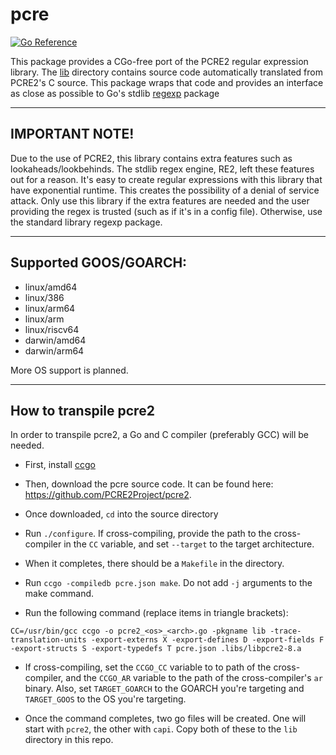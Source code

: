# pcre

[![Go Reference](https://pkg.go.dev/badge/go.elara.ws/pcre.svg)](https://pkg.go.dev/go.elara.ws/pcre)

This package provides a CGo-free port of the PCRE2 regular expression library. The [lib](lib) directory contains source code automatically translated from PCRE2's C source. This package wraps that code and provides an interface as close as possible to Go's stdlib [regexp](https://pkg.go.dev/regexp) package

---

## IMPORTANT NOTE!

Due to the use of PCRE2, this library contains extra features such as lookaheads/lookbehinds. The stdlib regex engine, RE2, left these features out for a reason. It's easy to create regular expressions with this library that have exponential runtime. This creates the possibility of a denial of service attack. Only use this library if the extra features are needed and the user providing the regex is trusted (such as if it's in a config file). Otherwise, use the standard library regexp package.

---

## Supported GOOS/GOARCH:

- linux/amd64
- linux/386
- linux/arm64
- linux/arm
- linux/riscv64
- darwin/amd64
- darwin/arm64

More OS support is planned.

---

## How to transpile pcre2

In order to transpile pcre2, a Go and C compiler (preferably GCC) will be needed.

- First, install [ccgo](https://pkg.go.dev/modernc.org/ccgo/v3)

- Then, download the pcre source code. It can be found here: https://github.com/PCRE2Project/pcre2.

- Once downloaded, `cd` into the source directory

- Run `./configure`. If cross-compiling, provide the path to the cross-compiler in the `CC` variable, and set `--target` to the target architecture.

- When it completes, there should be a `Makefile` in the directory.

- Run `ccgo -compiledb pcre.json make`. Do not add `-j` arguments to the make command.

- Run the following command (replace items in triangle brackets):

```shell
CC=/usr/bin/gcc ccgo -o pcre2_<os>_<arch>.go -pkgname lib -trace-translation-units -export-externs X -export-defines D -export-fields F -export-structs S -export-typedefs T pcre.json .libs/libpcre2-8.a
```

- If cross-compiling, set the `CCGO_CC` variable to to path of the cross-compiler, and the `CCGO_AR` variable to the path of the cross-compiler's `ar` binary. Also, set `TARGET_GOARCH` to the GOARCH you're targeting and `TARGET_GOOS` to the OS you're targeting.

- Once the command completes, two go files will be created. One will start with `pcre2`, the other with `capi`. Copy both of these to the `lib` directory in this repo.